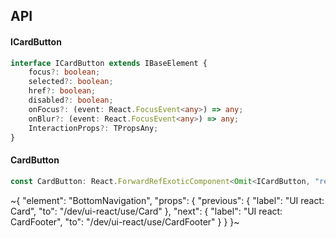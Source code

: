 

## API

#### ICardButton

```ts
interface ICardButton extends IBaseElement {
    focus?: boolean;
    selected?: boolean;
    href?: boolean;
    disabled?: boolean;
    onFocus?: (event: React.FocusEvent<any>) => any;
    onBlur?: (event: React.FocusEvent<any>) => any;
    InteractionProps?: TPropsAny;
}
```

#### CardButton

```ts
const CardButton: React.ForwardRefExoticComponent<Omit<ICardButton, "ref"> & React.RefAttributes<unknown>>;
```


~{
  "element": "BottomNavigation",
  "props": {
    "previous": {
      "label": "UI react: Card",
      "to": "/dev/ui-react/use/Card"
    },
    "next": {
      "label": "UI react: CardFooter",
      "to": "/dev/ui-react/use/CardFooter"
    }
  }
}~
